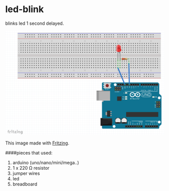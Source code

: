 # led-blink

blinks led 1 second delayed.

![led-blink]

This image made with [Fritzing].

####pieces that used:
1. arduino (uno/nano/mini/mega..)
2. 1 x 220 Ω resistor
3. jumper wires
4. led
5. breadboard


[led-blink]: https://github.com/arslanbilal/arduino-examples/raw/master/examples/00-led-blink/assets/led-blink.png "led blink image"
[Fritzing]: http://fritzing.org/home/